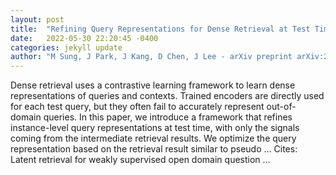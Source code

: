```yaml
---
layout: post
title:  "Refining Query Representations for Dense Retrieval at Test Time"
date:   2022-05-30 22:20:45 -0400
categories: jekyll update
author: "M Sung, J Park, J Kang, D Chen, J Lee - arXiv preprint arXiv:2205.12680, 2022"
---
```

Dense retrieval uses a contrastive learning framework to learn dense representations of queries and contexts. Trained encoders are directly used for each test query, but they often fail to accurately represent out-of-domain queries. In this paper, we introduce a framework that refines instance-level query representations at test time, with only the signals coming from the intermediate retrieval results. We optimize the query representation based on the retrieval result similar to pseudo … Cites: ‪Latent retrieval for weakly supervised open domain question …‬